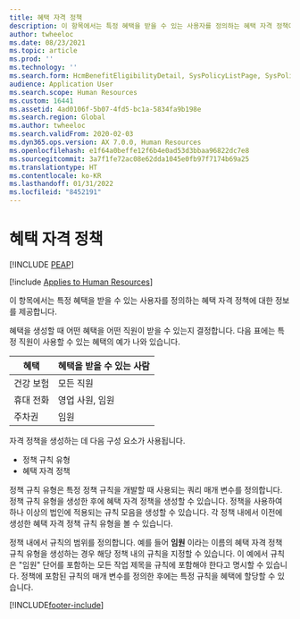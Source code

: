 ```yaml
---
title: 혜택 자격 정책
description: 이 항목에서는 특정 혜택을 받을 수 있는 사용자를 정의하는 혜택 자격 정책에 대한 정보를 제공합니다.
author: twheeloc
ms.date: 08/23/2021
ms.topic: article
ms.prod: ''
ms.technology: ''
ms.search.form: HcmBenefitEligibilityDetail, SysPolicyListPage, SysPolicySourceDocumentRuleType, BenefitWorkspace, HcmBenefitSummaryPart
audience: Application User
ms.search.scope: Human Resources
ms.custom: 16441
ms.assetid: 4ad0106f-5b07-4fd5-bc1a-5834fa9b198e
ms.search.region: Global
ms.author: twheeloc
ms.search.validFrom: 2020-02-03
ms.dyn365.ops.version: AX 7.0.0, Human Resources
ms.openlocfilehash: e1f64a0beffe12f6b4e0ad53d3bbaa96822dc7e8
ms.sourcegitcommit: 3a7f1fe72ac08e62dda1045e0fb97f7174b69a25
ms.translationtype: HT
ms.contentlocale: ko-KR
ms.lasthandoff: 01/31/2022
ms.locfileid: "8452191"
---
```

# <a name="benefit-eligibility-policies"></a>혜택 자격 정책


[!INCLUDE [PEAP](../includes/peap-1.md)]

[!include [Applies to Human Resources](../includes/applies-to-hr.md)]

이 항목에서는 특정 혜택을 받을 수 있는 사용자를 정의하는 혜택 자격 정책에 대한 정보를 제공합니다.

혜택을 생성할 때 어떤 혜택을 어떤 직원이 받을 수 있는지 결정합니다. 다음 표에는 특정 직원이 사용할 수 있는 혜택의 예가 나와 있습니다.

| 혜택          | 혜택을 받을 수 있는 사람 |
|------------------|---------------------------------|
| 건강 보험 | 모든 직원                   |
| 휴대 전화     | 영업 사원, 임원         |
| 주차권   | 임원                      |

자격 정책을 생성하는 데 다음 구성 요소가 사용됩니다.

-   정책 규칙 유형
-   혜택 자격 정책

정책 규칙 유형은 특정 정책 규칙을 개발할 때 사용되는 쿼리 매개 변수를 정의합니다. 정책 규칙 유형을 생성한 후에 혜택 자격 정책을 생성할 수 있습니다. 정책을 사용하여 하나 이상의 법인에 적용되는 규칙 모음을 생성할 수 있습니다. 각 정책 내에서 이전에 생성한 혜택 자격 정책 규칙 유형을 볼 수 있습니다. 

정책 내에서 규칙의 범위를 정의합니다. 예를 들어 **임원** 이라는 이름의 혜택 자격 정책 규칙 유형을 생성하는 경우 해당 정책 내의 규칙을 지정할 수 있습니다. 이 예에서 규칙은 "임원" 단어를 포함하는 모든 작업 제목을 규칙에 포함해야 한다고 명시할 수 있습니다. 정책에 포함된 규칙의 매개 변수를 정의한 후에는 특정 규칙을 혜택에 할당할 수 있습니다.






[!INCLUDE[footer-include](../includes/footer-banner.md)]
